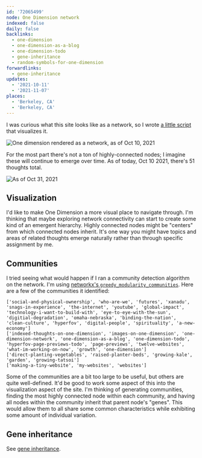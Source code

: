 ```yaml
---
id: '72065499'
node: One Dimension network
indexed: false
daily: false
backlinks:
  - one-dimension
  - one-dimension-as-a-blog
  - one-dimension-todo
  - gene-inheritance
  - random-symbols-for-one-dimension
forwardlinks:
  - gene-inheritance
updates:
  - '2021-10-11'
  - '2021-11-07'
places:
  - 'Berkeley, CA'
  - 'Berkeley, CA'
---
```

I was curious what this site looks like as a network, so I wrote [a little script](https://github.com/cbroms/thoughts/blob/8df65f4e5645091858505e267af6c1492387ee42/wm-scanner/graph.py) that visualizes it. 

![](images/72065499/jiupciYAif.webp "One dimension rendered as a network, as of Oct 10, 2021")

For the most part there's not a ton of highly-connected nodes; I imagine these will continue to emerge over time. As of today, Oct 10 2021, there's 51 thoughts total. 

![](images/72065499/xrKJTFYFVC.webp "As of Oct 31, 2021")

## Visualization

I'd like to make One Dimension a more visual place to navigate through. I'm thinking that maybe exploring network connectivity can start to create some  kind of an emergent hierarchy. Highly connected nodes might be "centers" from which connected nodes inherit. It's one way you might have topics and areas of related thoughts emerge naturally rather than through specific assignment by me. 

## Communities 

I tried seeing what would happen if I ran a community detection algorithm on the network. I'm using [networkx's `greedy_modularity_communities`](https://networkx.org/documentation/stable/reference/algorithms/generated/networkx.algorithms.community.modularity_max.greedy_modularity_communities.html#networkx.algorithms.community.modularity_max.greedy_modularity_communities). Here are a few of the communities it identified:

```text
['social-and-physical-ownership', 'who-are-we', 'futures', 'xanadu', 'snags-in-experience', 'the-internet', 'youtube', 'global-impact', 'technology-i-want-to-build-with', 'eye-to-eye-with-the-sun', 'digitial-degradation', 'omaha-nebraska', 'binding-the-nation', 'clean-culture', 'hyperfov', 'digital-people', 'spirituality', 'a-new-economy']
['indexed-thoughts-on-one-dimension', 'images-on-one-dimension', 'one-dimension-network', 'one-dimension-as-a-blog', 'one-dimension-todo', 'hyperfov-page-previews-todo', 'page-previews', 'twelve-websites', 'what-im-working-on-now', 'growth', 'one-dimension']
['direct-planting-vegetables', 'raised-planter-beds', 'growing-kale', 'garden', 'growing-tatsoi']
['making-a-tiny-website', 'my-websites', 'websites']
```

Some of the communities are a bit too large to be useful, but others are quite well-defined. It'd be good to work some aspect of this into the visualization aspect of the site. I'm thinking of generating communities, finding the most highly connected node within each community, and having all nodes within the community inherit that parent node's "genes". This would allow them to all share some common characteristics while exhibiting some amount of individual variation. 

## Gene inheritance

 See [gene inheritance](gene-inheritance.md). 
